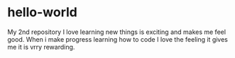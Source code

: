 # hello-world
My 2nd repository
I love learning new things is exciting and makes me feel good. When i make progress learning how to code I love the feeling it gives me it is vrry rewarding.
